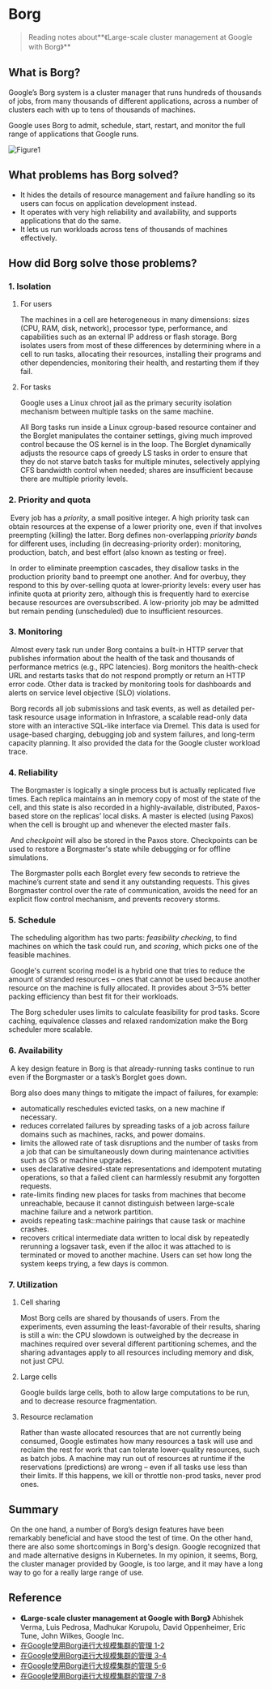 # Borg

> Reading notes about**《Large-scale cluster management at Google with Borg》**

## What is Borg?

Google’s Borg system is a cluster manager that runs hundreds of thousands of jobs, from many thousands of different applications, across a number of clusters each with up to tens of thousands of machines. 

Google uses Borg to admit, schedule, start, restart, and monitor the full range of applications that Google runs.

![Figure1](https://static.oschina.net/uploads/img/201510/10201735_pHVm.jpg)

## What problems has Borg solved?

* It hides the details of resource management and failure handling so its users can focus on application development instead.
* It operates with very high reliability and availability, and supports applications that do the same.
* It lets us run workloads across tens of thousands of machines effectively.

## How did Borg solve those problems?

### 1. Isolation

1. For users

   The machines in a cell are heterogeneous in many dimensions: sizes (CPU, RAM, disk, network), processor type, performance, and capabilities such as an external IP address or flash storage. Borg isolates users from most of these differences by determining where in a cell to run tasks, allocating their resources, installing their programs and other dependencies, monitoring their health, and restarting them if they fail. 

2. For tasks

   Google uses a Linux chroot jail as the primary security isolation mechanism between multiple tasks on the same machine.

   All Borg tasks run inside a Linux cgroup-based resource container and the Borglet manipulates the container settings, giving much improved control because the OS kernel is in the loop. The Borglet dynamically adjusts the resource caps of greedy LS tasks in order to ensure that they do not starve batch tasks for multiple minutes, selectively applying CFS bandwidth control when needed; shares are insufficient because there are multiple priority levels. 

### 2. Priority and quota

​    Every job has a *priority*, a small positive integer. A high priority task can obtain resources at the expense of a lower priority one, even if that involves preempting (killing) the latter. Borg defines non-overlapping *priority bands* for different uses, including (in decreasing-priority order): monitoring, production, batch, and best effort (also known as testing or free). 

​    In order to eliminate preemption cascades, they disallow tasks in the production priority band to preempt one another. And for overbuy, they respond to this by over-selling quota at lower-priority levels: every user has infinite quota at priority zero, although this is frequently hard to exercise because resources are oversubscribed. A low-priority job may be admitted but remain pending (unscheduled) due to insufficient resources. 

### 3.  Monitoring

​    Almost every task run under Borg contains a built-in HTTP server that publishes information about the health of the task and thousands of performance metrics (e.g., RPC latencies). Borg monitors the health-check URL and restarts tasks that do not respond promptly or return an HTTP error code. Other data is tracked by monitoring tools for dashboards and alerts on service level objective (SLO) violations. 

​    Borg records all job submissions and task events, as well as detailed per-task resource usage information in Infrastore, a scalable read-only data store with an interactive SQL-like interface via Dremel. This data is used for usage-based charging, debugging job and system failures, and long-term capacity planning. It also provided the data for the Google cluster workload trace.

### 4. Reliability

​    The Borgmaster is logically a single process but is actually replicated five times. Each replica maintains an in memory copy of most of the state of the cell, and this state is also recorded in a highly-available, distributed, Paxos-based store on the replicas’ local disks. A master is elected (using Paxos) when the cell is brought up and whenever the elected master fails. 

​    And *checkpoint* will also be stored in the Paxos store. Checkpoints can be used to restore a Borgmaster's state while debugging or for offline simulations. 

​    The Borgmaster polls each Borglet every few seconds to retrieve the machine’s current state and send it any outstanding requests. This gives Borgmaster control over the rate of communication, avoids the need for an explicit flow control mechanism, and prevents recovery storms. 

### 5. Schedule

​    The scheduling algorithm has two parts: *feasibility checking*, to find machines on which the task could run, and *scoring*, which picks one of the feasible machines. 

​    Google's current scoring model is a hybrid one that tries to reduce the amount of stranded resources – ones that cannot be used because another resource on the machine is fully allocated. It provides about 3–5% better packing efficiency than best fit for their workloads. 

​    The Borg scheduler uses limits to calculate feasibility for prod tasks. Score caching, equivalence classes and relaxed randomization make the Borg scheduler more scalable.

### 6. Availability

​    A key design feature in Borg is that already-running tasks continue to run even if the Borgmaster or a task’s Borglet goes down. 

​    Borg also does many things to mitigate the impact of failures, for example:

* automatically reschedules evicted tasks, on a new machine if necessary.
* reduces correlated failures by spreading tasks of a job across failure domains such as machines, racks, and power domains.
* limits the allowed rate of task disruptions and the number of tasks from a job that can be simultaneously down during maintenance activities such as OS or machine upgrades.
* uses declarative desired-state representations and idempotent mutating operations, so that a failed client can harmlessly resubmit any forgotten requests.
* rate-limits finding new places for tasks from machines that become unreachable, because it cannot distinguish between large-scale machine failure and a network partition.
* avoids repeating task::machine pairings that cause task or machine crashes.
* recovers critical intermediate data written to local disk by repeatedly rerunning a logsaver task, even if the alloc it was attached to is terminated or moved to another machine. Users can set how long the system keeps trying, a few days is common. 

### 7. Utilization

1. Cell sharing

   Most Borg cells are shared by thousands of users. From the experiments, even assuming the least-favorable of their results, sharing is still a win: the CPU slowdown is outweighed by the decrease in machines required over several different partitioning schemes, and the sharing advantages apply to all resources including memory and disk, not just CPU.

2. Large cells

   Google builds large cells, both to allow large computations to be run, and to decrease resource fragmentation.

3. Resource reclamation

   Rather than waste allocated resources that are not currently being consumed, Google estimates how many resources a task will use and reclaim the rest for work that can tolerate lower-quality resources, such as batch jobs. A machine may run out of resources at runtime if the reservations (predictions) are wrong – even if all tasks use less than their limits. If this happens, we kill or throttle non-prod tasks, never prod ones. 

## Summary

​    On the one hand, a number of Borg’s design features have been remarkably beneficial and have stood the test of time. On the other hand, there are also some shortcomings in Borg's design. Google recognized that and made alternative designs in Kubernetes. In my opinion, it seems, Borg, the cluster manager provided by Google, is too large, and it may have a long way to go for a really large range of use.

## Reference

* **《Large-scale cluster management at Google with Borg》** Abhishek Verma, Luis Pedrosa, Madhukar Korupolu, David Oppenheimer, Eric Tune, John Wilkes, Google Inc. 
* [在Google使用Borg进行大规模集群的管理 1-2](https://my.oschina.net/HardySimpson/blog/515398)
* [在Google使用Borg进行大规模集群的管理 3-4](https://my.oschina.net/HardySimpson/blog/516023)
* [在Google使用Borg进行大规模集群的管理 5-6](https://my.oschina.net/HardySimpson/blog/517283)
* [在Google使用Borg进行大规模集群的管理 7-8](https://my.oschina.net/HardySimpson/blog/518140)